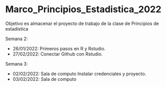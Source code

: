 # Marco_Principios_Estadistica_2022
Objetivo es almacenar el proyecto de trabajo de la clase de Principios de estadística

Semana 2: 
+ 26/01/2022: Primeros pasos en R y Rstudio.
+ 27/02/2022: Conectar Github con Rstudio.

Semana 3:
+ 02/02/2022: Sala de computo Instalar credenciales y proyecto.
+ 03/02/2022: Sala de computo